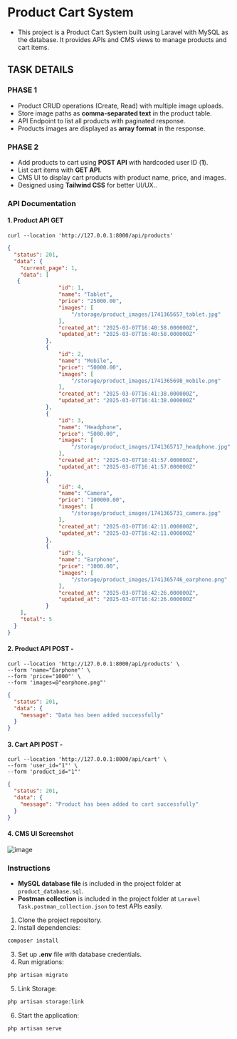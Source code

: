# Product Cart System
- This project is a Product Cart System built using Laravel with MySQL as the database. It provides APIs and CMS views to manage products and cart items.

## TASK DETAILS

### PHASE 1
- Product CRUD operations (Create, Read) with multiple image uploads.
- Store image paths as **comma-separated text** in the product table.
- API Endpoint to list all products with paginated response.
- Products images are displayed as **array format** in the response.

### PHASE 2
- Add products to cart using **POST API** with hardcoded user ID (**1**).
- List cart items with **GET API**.
- CMS UI to display cart products with product name, price, and images.
- Designed using **Tailwind CSS** for better UI/UX..

### API Documentation

#### 1. Product API GET 
```
curl --location 'http://127.0.0.1:8000/api/products'
```

```json
{
  "status": 201,
  "data": {
    "current_page": 1,
    "data": [
   {
                "id": 1,
                "name": "Tablet",
                "price": "25000.00",
                "images": [
                    "/storage/product_images/1741365657_tablet.jpg"
                ],
                "created_at": "2025-03-07T16:40:58.000000Z",
                "updated_at": "2025-03-07T16:40:58.000000Z"
            },
            {
                "id": 2,
                "name": "Mobile",
                "price": "50000.00",
                "images": [
                    "/storage/product_images/1741365698_mobile.png"
                ],
                "created_at": "2025-03-07T16:41:38.000000Z",
                "updated_at": "2025-03-07T16:41:38.000000Z"
            },
            {
                "id": 3,
                "name": "Headphone",
                "price": "5000.00",
                "images": [
                    "/storage/product_images/1741365717_headphone.jpg"
                ],
                "created_at": "2025-03-07T16:41:57.000000Z",
                "updated_at": "2025-03-07T16:41:57.000000Z"
            },
            {
                "id": 4,
                "name": "Camera",
                "price": "100000.00",
                "images": [
                    "/storage/product_images/1741365731_camera.jpg"
                ],
                "created_at": "2025-03-07T16:42:11.000000Z",
                "updated_at": "2025-03-07T16:42:11.000000Z"
            },
            {
                "id": 5,
                "name": "Earphone",
                "price": "1000.00",
                "images": [
                    "/storage/product_images/1741365746_earphone.png"
                ],
                "created_at": "2025-03-07T16:42:26.000000Z",
                "updated_at": "2025-03-07T16:42:26.000000Z"
            }
    ],
    "total": 5
  }
}
```

#### 2. Product API POST - 
```
curl --location 'http://127.0.0.1:8000/api/products' \
--form 'name="Earphone"' \
--form 'price="1000"' \
--form 'images=@"earphone.png"'
```

```json
{
  "status": 201,
  "data": {
    "message": "Data has been added successfully"
  }
}
```

#### 3. Cart API POST - 
```
curl --location 'http://127.0.0.1:8000/api/cart' \
--form 'user_id="1"' \
--form 'product_id="1"'
```

```json
{
  "status": 201,
  "data": {
    "message": "Product has been added to cart successfully"
  }
}
```

#### 4. CMS UI Screenshot

![image](https://github.com/user-attachments/assets/652297d4-e239-4f6e-a782-7b34810d9d70)


### Instructions

- **MySQL database file** is included in the project folder at `product_database.sql`.
- **Postman collection** is included in the project folder at `Laravel Task.postman_collection.json` to test APIs easily.

1. Clone the project repository.
2. Install dependencies:
```bash
composer install
```
3. Set up **.env** file with database credentials.
4. Run migrations:
```bash
php artisan migrate
```
5. Link Storage:
```bash
php artisan storage:link
```
6. Start the application:
```bash
php artisan serve
```


